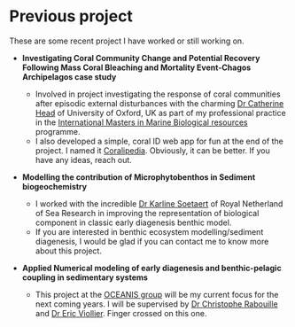 # **Previous project**

These are some recent project I have worked or still working on. 

* **Investigating Coral Community Change and Potential Recovery Following Mass Coral Bleaching and Mortality Event-Chagos Archipelagos case study**
  * Involved in project investigating the response of coral communities after episodic external
  disturbances with the charming [Dr Catherine Head](https://www.zoo.ox.ac.uk/people/dr-catherine-head) of    University of Oxford, UK as part  of my professional practice in the [International Masters in    Marine Biological resources](www.imbrsea.eu) programme. 
  * I also developed a simple, coral ID web app for fun at the end of the project. I named it [Coralipedia]("https://stanlee.shinyapps.io/Coralipedia/"). Obviously, it can be better. If you have any ideas, reach out.

* **Modelling the contribution of Microphytobenthos in Sediment biogeochemistry**
  * I worked with the incredible [Dr Karline Soetaert](https://www.nioz.nl/en/about/organisation/staff/karline-soetaert) of Royal Netherland of Sea Research in improving   the representation of biological component in classic early diagenesis benthic model. 
  * If you are interested in benthic ecosystem modelling/sediment diagenesis, I would be glad if   you can contact me to know more about this project. 
  
* **Applied Numerical modeling of early diagenesis and benthic-pelagic coupling in sedimentary systems**
  * This project at the [OCEANIS group](https://www.lsce.ipsl.fr/Phocea/Vie_des_labos/Ast/ast_groupe.php?id_groupe=145) will be my current focus for the next coming years. I will be supervised by [Dr Christophe Rabouille](https://www.lsce.ipsl.fr/Phocea/Pisp/index.php?nom=christophe.rabouille) and [Dr Eric Viollier](https://www.ipgp.fr/fr/viollier-eric). Finger crossed on this one. 
